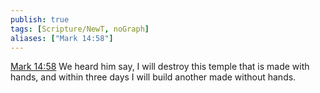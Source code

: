 ```yaml
---
publish: true
tags: [Scripture/NewT, noGraph]
aliases: ["Mark 14:58"]
---
```

[Mark 14:58](https://churchofjesuschrist.org/study/scriptures/nt/mark/14?lang=eng&id=p58#p58) We heard him say, I will destroy this temple that is made with hands, and within three days I will build another made without hands.
